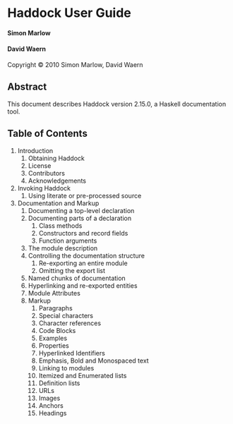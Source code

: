 Haddock User Guide
==================

#### Simon Marlow
#### David Waern

Copyright © 2010 Simon Marlow, David Waern

Abstract
--------

This document describes Haddock version 2.15.0, a Haskell documentation tool.

Table of Contents
-----------------

1. Introduction
    1. Obtaining Haddock
    1. License
    1. Contributors
    1. Acknowledgements
2. Invoking Haddock
    1. Using literate or pre-processed source
3. Documentation and Markup
    1. Documenting a top-level declaration
    2. Documenting parts of a declaration
        1. Class methods
        2. Constructors and record fields
        3. Function arguments
    3. The module description
    4. Controlling the documentation structure
        1. Re-exporting an entire module
        2. Omitting the export list
    5. Named chunks of documentation
    6. Hyperlinking and re-exported entities
    7. Module Attributes
    8. Markup
        1. Paragraphs
        2. Special characters
        3. Character references
        4. Code Blocks
        5. Examples
        6. Properties
        7. Hyperlinked Identifiers
        8. Emphasis, Bold and Monospaced text
        9. Linking to modules
        10. Itemized and Enumerated lists
        11. Definition lists
        12. URLs
        13. Images
        14. Anchors
        15. Headings
